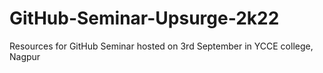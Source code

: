 # GitHub-Seminar-Upsurge-2k22
Resources for GitHub Seminar hosted on 3rd September in YCCE college, Nagpur
